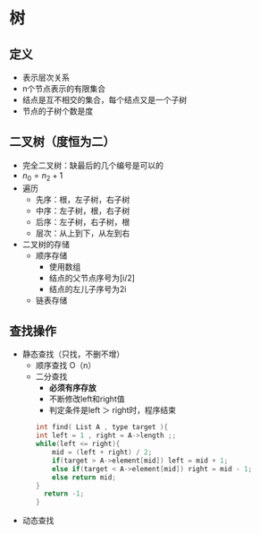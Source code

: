 # 树
## 定义
- 表示层次关系
- n个节点表示的有限集合
- 结点是互不相交的集合，每个结点又是一个子树
- 节点的子树个数是度  

## 二叉树（度恒为二）
- 完全二叉树：缺最后的几个编号是可以的
- $n_0 = n_2+1$
- 遍历
  - 先序：根，左子树，右子树
  - 中序：左子树，根，右子树
  - 后序：左子树，右子树，根
  - 层次：从上到下，从左到右
- 二叉树的存储
  - 顺序存储
    - 使用数组
    - 结点的父节点序号为[i/2]
    - 结点的左儿子序号为2i
  - 链表存储
    
## 查找操作
- 静态查找（只找，不删不增）
  - 顺序查找 O（n）
  - 二分查找
    - **必须有序存放**
    - 不断修改left和right值
    - 判定条件是left ＞ right时，程序结束
    ```c++
    int find( List A , type target ){
    int left = 1 , right = A->length ;;
    while(left <= right){
        mid = (left + right) / 2;
        if(target > A->element[mid]) left = mid + 1;
        else if(target < A->element[mid]) right = mid - 1;
        else return mid;
    }
      return -1;
    }
     ``` 
- 动态查找
